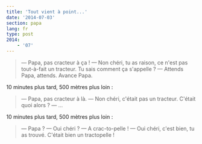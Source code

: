 ```yaml
---
title: 'Tout vient à point...'
date: '2014-07-03'
section: papa
lang: fr
type: post
2014:
    - '07'
---
```


> — Papa, pas cracteur à ça !
> — Non chéri, tu as raison, ce n'est pas tout-à-fait un tracteur. Tu sais comment ça s'appelle ?
> — Attends Papa, attends. Avance Papa.

10 minutes plus tard, 500 mètres plus loin :

> — Papa, pas cracteur à là.
> — Non chéri, c'était pas un tracteur. C'était quoi alors ?
> — ...

10 minutes plus tard, 500 mètres plus loin :

> — Papa ?
> — Oui chéri ?
> — A crac-to-pelle !
> — Oui chéri, c'est bien, tu as trouvé. C'était bien un tractopelle !

